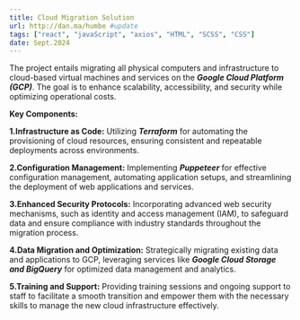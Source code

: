 ```yaml
---
title: Cloud Migration Solution
url: http://dan.ma/humbe #update
tags: ["react", "javaScript", "axios", "HTML", "SCSS", "CSS"]
date: Sept.2024
---
```


The project entails migrating all physical computers and infrastructure to cloud-based virtual machines and services on the ***Google Cloud Platform (GCP)***. The goal is to enhance scalability, accessibility, and security while optimizing operational costs.

**Key Components:**

**1.Infrastructure as Code:** Utilizing ***Terraform*** for automating the provisioning of cloud resources, ensuring consistent and repeatable deployments across environments.

**2.Configuration Management:** Implementing ***Puppeteer*** for effective configuration management, automating application setups, and streamlining the deployment of web applications and services.

**3.Enhanced Security Protocols:** Incorporating advanced web security mechanisms, such as identity and access management (IAM), to safeguard data and ensure compliance with industry standards throughout the migration process.

**4.Data Migration and Optimization:** Strategically migrating existing data and applications to GCP, leveraging services like ***Google Cloud Storage and BigQuery*** for optimized data management and analytics.

**5.Training and Support:** Providing training sessions and ongoing support to staff to facilitate a smooth transition and empower them with the necessary skills to manage the new cloud infrastructure effectively.
